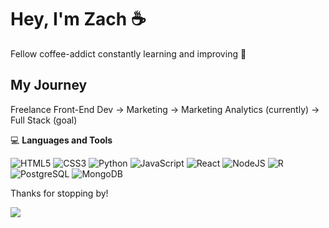 # Hey, I'm Zach ☕️
Fellow coffee-addict constantly learning and improving 🧠

## My Journey
Freelance Front-End Dev → Marketing → Marketing Analytics (currently) → Full Stack (goal)

💻 **Languages and Tools**

![HTML5](https://img.shields.io/badge/HTML5-E34F26?logo=html5&logoColor=fff&style=flat) ![CSS3](https://img.shields.io/badge/CSS3-1572B6?logo=css3&logoColor=fff&style=flat) ![Python](https://img.shields.io/badge/Python-3776AB?logo=python&logoColor=fff&style=flat) ![JavaScript](https://img.shields.io/badge/JavaScript-F7DF1E?logo=javascript&logoColor=000&style=flat) ![React](https://img.shields.io/badge/React-61DAFB?logo=react&logoColor=000&style=flat) ![NodeJS](https://img.shields.io/badge/Node.js-393?logo=nodedotjs&logoColor=fff&style=flat) ![R](https://img.shields.io/badge/R-276DC3?logo=r&logoColor=fff&style=flat) ![PostgreSQL](https://img.shields.io/badge/PostgreSQL-4169E1?logo=postgresql&logoColor=fff&style=flat) ![MongoDB](https://img.shields.io/badge/MongoDB-47A248?logo=mongodb&logoColor=fff&style=flat)

Thanks for stopping by!

![](https://komarev.com/ghpvc/?username=ZachConquer&color=a573ff&label=Visitor_Number:&style=flat)